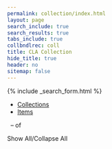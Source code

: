 ```yaml
---
permalink: collection/index.html
layout: page
search_include: true
search_results: true
tabs_include: true
collbndlrec: coll
title: CLA Collection
hide_title: true
header: no
sitemap: false
---
```


{% include _search_form.html %}

<ul id="tablist" class="tabs" data-tab>
  <li class="tab-title active" data-tabname="coll"><a href="#coll">Collections<span id="collcnt"></span></a></li>
  <li class="tab-title" data-tabname="bndl"><a href="#item">Items<span id="bndlcnt"></span></a></li>
</ul>
<div class="tabs-content">
<!-- TODO: content and active classes are for Foundation tabs. The sectiontab
class is a holdover from old CLA website.  Clean this up later, if desired. -->
  <div class="content active detailonly sectiontab" id="collbndlrec"></div>
  <div class="content detailonly sectiontab" id="item">
    <p id="bndlresultscnt">&nbsp;<b><span name="start" class="counts"></span></b> &ndash; <b><span name="end"></span></b> of <b><span name="total"></span></b> <span name="results"></span></p>
    <label id="bndlshowall" class="showall">Show All/Collapse All&nbsp;<i id="show-all-caret-coll" class="icon fa-caret-right"></i></label>
    <ol id="bndllist" class="alt" start="0">
    </ol>
  <div class="pagination" id="bndlpaginator"></div>
  </div>
</div>
